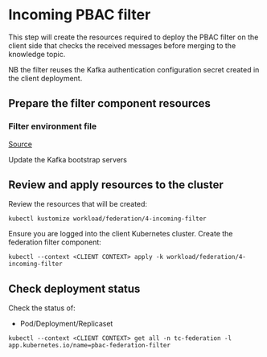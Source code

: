 # Incoming PBAC filter

This step will create the resources required to deploy the PBAC filter on the
client side that checks the received messages before merging to the knowledge
topic.

NB the filter reuses the Kafka authentication configuration secret created in
the client deployment.

## Prepare the filter component resources

### Filter environment file

[Source](../../workload/federation/4-incoming-filter/patches/config/config.env)

Update the Kafka bootstrap servers

## Review and apply resources to the cluster

Review the resources that will be created:

```
kubectl kustomize workload/federation/4-incoming-filter
```

Ensure you are logged into the client Kubernetes cluster. Create the federation
filter component:

```
kubectl --context <CLIENT CONTEXT> apply -k workload/federation/4-incoming-filter
```

## Check deployment status

Check the status of:

* Pod/Deployment/Replicaset

```
kubectl --context <CLIENT CONTEXT> get all -n tc-federation -l app.kubernetes.io/name=pbac-federation-filter
```
